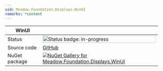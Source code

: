 ```yaml
---
uid: Meadow.Foundation.Displays.WinUI
remarks: *content
---
```


| WinUI | |
|--------|--------|
| Status | <img src="https://img.shields.io/badge/InProgress-yellow" style="width: auto; height: -webkit-fill-available;" alt="Status badge: in-progress" /> |
| Source code | [GitHub](https://github.com/WildernessLabs/Meadow.Foundation/tree/main/Source/Meadow.Foundation.Peripherals/Displays.WinUI) |
| NuGet package | <a href="https://www.nuget.org/packages/Meadow.Foundation.Displays.WinUI/" target="_blank"><img src="https://img.shields.io/nuget/v/Meadow.Foundation.Displays.WinUI.svg?label=Meadow.Foundation.Displays.WinUI" alt="NuGet Gallery for Meadow.Foundation.Displays.WinUI" /></a> |

